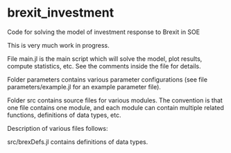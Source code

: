 # brexit_investment
Code for solving the model of investment response to Brexit in SOE

This is very much work in progress.

File main.jl is the main script which will solve the model, plot results, compute statistics, etc. See the comments inside the file for details.

Folder parameters contains various parameter configurations (see file parameters/example.jl for an example parameter file).

Folder src contains source files for various modules. The convention is that one file contains one module, and each module can contain multiple related functions, definitions of data types, etc.

Description of various files follows:

src/brexDefs.jl contains definitions of data types.
